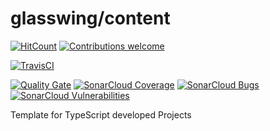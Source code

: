 # glasswing/content

<!-- [![Npm Version](https://img.shields.io/npm/v/frameworks.svg)](https://www.npmjs.com/package/frameworks) -->
[![HitCount](http://hits.dwyl.io/glasswingjs/config.svg)](http://hits.dwyl.io/glasswingjs/config)
[![Contributions welcome](https://img.shields.io/badge/contributions-welcome-brightgreen.svg?style=flat)](https://github.com/glasswingjs/config/issues)

[![TravisCI](https://travis-ci.org/glasswingjs/config.svg?branch=master)](https://travis-ci.org/glasswingjs/config)

[![Quality Gate](https://sonarcloud.io/api/badges/gate?key=com.github.glasswingjs:config:config)](https://sonarcloud.io/dashboard/index/com.github.glasswingjs:config:config)
[![SonarCloud Coverage](https://sonarcloud.io/api/badges/measure?key=com.github.glasswingjs:config%3Aconfig&metric=coverage)](https://sonarcloud.io/component_measures/metric/coverage/list?id=com.github.glasswingjs:config:config)
[![SonarCloud Bugs](https://sonarcloud.io/api/badges/measure?key=com.github.glasswingjs:config%3Aconfig&metric=bugs)](https://sonarcloud.io/component_measures/metric/reliability_rating/list?id=com.github.glasswingjs:config%3Aconfig)
[![SonarCloud Vulnerabilities](https://sonarcloud.io/api/badges/measure?key=com.github.glasswingjs:config%3Aconfig&metric=vulnerabilities)](https://sonarcloud.io/component_measures/metric/security_rating/list?id=com.github.glasswingjs:config%3Aconfig)

<!-- [![CircleCI](https://circleci.com/gh/glasswingjs/config.svg?style=shield)](https://circleci.com/gh/glasswingjs/config) -->

<!--
[![Donate to this project using Patreon](https://img.shields.io/badge/patreon-donate-yellow.svg)](https://patreon.com/dragoscirjan)
[![Donate to this project using Paypal](https://img.shields.io/badge/paypal-donate-yellow.svg)](https://www.paypal.com/cgi-bin/webscr?cmd=_s-xclick&hosted_button_id=UMMN8JPLVAUR4&source=url)
[![Donate to this project using Flattr](https://img.shields.io/badge/flattr-donate-yellow.svg)](https://flattr.com/profile/balupton)
[![Donate to this project using Liberapay](https://img.shields.io/badge/liberapay-donate-yellow.svg)](https://liberapay.com/dragoscirjan)
[![Donate to this project using Thanks App](https://img.shields.io/badge/thanksapp-donate-yellow.svg)](https://givethanks.app/donate/npm/badges)
[![Donate to this project using Boost Lab](https://img.shields.io/badge/boostlab-donate-yellow.svg)](https://boost-lab.app/dragoscirjan/badges)
[![Donate to this project using Buy Me A Coffee](https://img.shields.io/badge/buy%20me%20a%20coffee-donate-yellow.svg)](https://buymeacoffee.com/balupton)
[![Donate to this project using Open Collective](https://img.shields.io/badge/open%20collective-donate-yellow.svg)](https://opencollective.com/dragoscirjan)
[![Donate to this project using Cryptocurrency](https://img.shields.io/badge/crypto-donate-yellow.svg)](https://dragoscirjan.me/crypto)
[![Donate to this project using Paypal](https://img.shields.io/badge/paypal-donate-yellow.svg)](https://dragoscirjan.me/paypal)
[![Buy an item on our wishlist for us](https://img.shields.io/badge/wishlist-donate-yellow.svg)](https://dragoscirjan.me/wishlist)
-->

Template for TypeScript developed Projects
